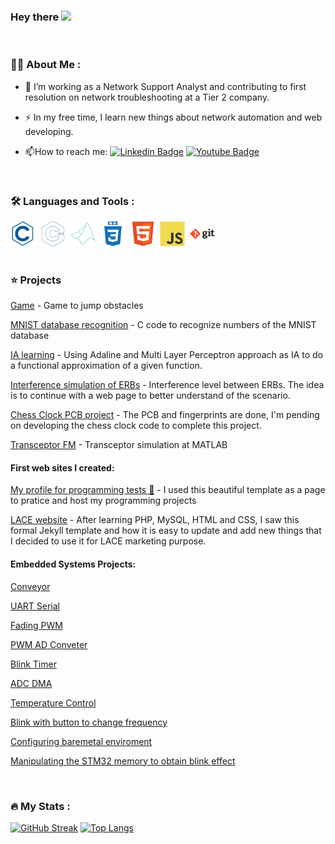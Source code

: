 <h3>
  Hey there
  <img src="https://media.giphy.com/media/hvRJCLFzcasrR4ia7z/giphy.gif" width="30px"/>
</h3>
<img src="https://komarev.com/ghpvc/?username=LeslyMontufar&style=flat-square&color=blue" alt=""/>


### :woman_technologist: About Me :

- :telescope: I’m working as a Network Support Analyst and contributing to first resolution on network troubleshooting at a Tier 2 company.

- :zap: In my free time, I learn new things about network automation and web developing.

- :mailbox:How to reach me: [![Linkedin Badge](https://img.shields.io/badge/-leslymontufar-blue?style=for-the-badge&logo=Linkedin&logoColor=white)](www.linkedin.com/in/leslymontufar)
[![Youtube Badge](https://img.shields.io/badge/YouTube-red?style=for-the-badge&logo=youtube&logoColor=white)](http://www.youtube.com/@leslymontufar9003)

<br>

### :hammer_and_wrench: Languages and Tools :
<div>
  <img src="https://github.com/devicons/devicon/blob/master/icons/c/c-line.svg" title="C" alt="C" width="40" height="40"/>&nbsp;
  <img src="https://github.com/devicons/devicon/blob/master/icons/cplusplus/cplusplus-line.svg" title="C++" alt="C++" width="40" height="40"/>&nbsp;
  <img src="https://github.com/devicons/devicon/blob/master/icons/matlab/matlab-line.svg" title="MATLAB" alt="MATLAB" width="40" height="40"/>&nbsp;
  <img src="https://github.com/devicons/devicon/blob/master/icons/css3/css3-plain-wordmark.svg"  title="CSS3" alt="CSS" width="40" height="40"/>&nbsp;
  <img src="https://github.com/devicons/devicon/blob/master/icons/html5/html5-original.svg" title="HTML5" alt="HTML" width="40" height="40"/>&nbsp;
  <img src="https://github.com/devicons/devicon/blob/master/icons/javascript/javascript-original.svg" title="JavaScript" alt="JavaScript" width="40" height="40"/>&nbsp;
  <img src="https://github.com/devicons/devicon/blob/master/icons/git/git-original-wordmark.svg" title="Git" **alt="Git" width="40" height="40"/>
</div>

<br>

### :star: Projects
[Game](https://leslymontufar.github.io/mygame/) - Game to jump obstacles

[MNIST database recognition](https://github.com/LeslyMontufar/MultilayerNetwork) - C code to recognize numbers of the MNIST database

[IA learning](https://leslymontufar.github.io/site/) - Using Adaline and Multi Layer Perceptron approach as IA to do a functional approximation of a given function.

[Interference simulation of ERBs](https://github.com/LeslyMontufar/redes_moveis_interferencias) - Interference level between ERBs. The idea is to continue with a web page to better understand of the scenario. 

[Chess Clock PCB project](https://github.com/LeslyMontufar/chess_clock) - The PCB and fingerprints are done, I'm pending on developing the chess clock code to complete this project.

[Transceptor FM](https://github.com/LeslyMontufar/Transceptor-FM) - Transceptor simulation at MATLAB

#### First web sites I created:

[My profile for programming tests 🙂](https://leslymontufar.github.io/) - I used this beautiful template as a page to pratice and host my programming projects

[LACE website](https://laceufu.github.io/) - After learning PHP, MySQL, HTML and CSS, I saw this formal Jekyll template and how it is easy to update and add new things that I decided to use it for LACE marketing purpose.

#### Embedded Systems Projects:
[Conveyor](https://github.com/LeslyMontufar/Esteira) 

[UART Serial](https://github.com/LeslyMontufar/uart_serial)

[Fading PWM](https://github.com/LeslyMontufar/fading_pwm)

[PWM AD Conveter](https://github.com/LeslyMontufar/pwm_adc)

[Blink Timer](https://github.com/LeslyMontufar/blink_timer)

[ADC DMA](https://github.com/LeslyMontufar/adc_dma)

[Temperature Control](https://github.com/LeslyMontufar/ac_temp)

[Blink with button to change frequency](https://github.com/LeslyMontufar/blink_int)

[Configuring baremetal enviroment](https://github.com/LeslyMontufar/11811ETE001-ATV1)

[Manipulating the STM32 memory to obtain blink effect](https://github.com/LeslyMontufar/11811ETE001-ATV2)

<br>

### :fire: My Stats :

[![GitHub Streak](http://github-readme-streak-stats.herokuapp.com?user=LeslyMontufar&theme=dark&background=000000)](https://git.io/streak-stats)
[![Top Langs](https://github-readme-stats.vercel.app/api/top-langs/?username=LeslyMontufar&layout=compact&theme=vision-friendly-dark)](https://github.com/anuraghazra/github-readme-stats)
